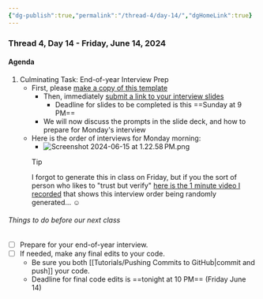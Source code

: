 ```yaml
---
{"dg-publish":true,"permalink":"/thread-4/day-14/","dgHomeLink":true}
---
```


### Thread 4, Day 14 - Friday, June 14, 2024
#### Agenda

1. Culminating Task: End-of-year Interview Prep
	- First, please [make a copy of this template](https://docs.google.com/presentation/d/18ndjSJUuRy3fHaToQd9iHxCzlvBfbQ9-McZA3YbbLCM/copy)
		- Then, immediately [submit a link to your interview slides](https://docs.google.com/forms/d/e/1FAIpQLSfJagNec3gxb7LdXH0vz--bNaJMj2V5NeA10AQjS9-A1oAH5Q/viewform)
			- Deadline for slides to be completed is this ==Sunday at 9 PM==
		- We will now discuss the prompts in the slide deck, and how to prepare for Monday's interview
	- Here is the order of interviews for Monday morning:
		- ![Screenshot 2024-06-15 at 1.22.58 PM.png](/img/user/Media/Screenshot%202024-06-15%20at%201.22.58%E2%80%AFPM.png)
		> [!TIP]
		> I forgot to generate this in class on Friday, but if you the sort of person who likes to "trust but verify" [here is the 1 minute video I recorded](https://youtu.be/LnadQUMjUJ8) that shows this interview order being randomly generated... ☺️


###### Things to do before our next class
- [ ] Prepare for your end-of-year interview.
- [ ] If needed, make any final edits to your code.
	- Be sure you both [[Tutorials/Pushing Commits to GitHub\|commit and push]] your code.
	- Deadline for final code edits is ==tonight at 10 PM== (Friday June 14)

